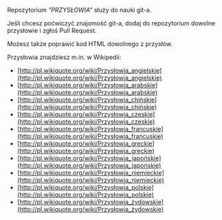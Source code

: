 Repozytorium _"PRZYSŁOWIA"_ służy do nauki git-a.

Jeśli chcesz poćwiczyć znajomość git-a,
dodaj do repozytorium dowolne przysłowie i zgłoś Pull Request.

Możesz także poprawić kod HTML dowolnego z przysłów.

Przysłowia znajdziesz m.in. w Wikipedii:

* [http://pl.wikiquote.org/wiki/Przysłowia_angielskie](http://pl.wikiquote.org/wiki/Przysłowia_angielskie)
* [http://pl.wikiquote.org/wiki/Przysłowia_arabskie](http://pl.wikiquote.org/wiki/Przysłowia_arabskie)
* [http://pl.wikiquote.org/wiki/Przysłowia_chińskie](http://pl.wikiquote.org/wiki/Przysłowia_chińskie)
* [http://pl.wikiquote.org/wiki/Przysłowia_czeskie](http://pl.wikiquote.org/wiki/Przysłowia_czeskie)
* [http://pl.wikiquote.org/wiki/Przysłowia_francuskie](http://pl.wikiquote.org/wiki/Przysłowia_francuskie)
* [http://pl.wikiquote.org/wiki/Przysłowia_greckie](http://pl.wikiquote.org/wiki/Przysłowia_greckie)
* [http://pl.wikiquote.org/wiki/Przysłowia_japońskie](http://pl.wikiquote.org/wiki/Przysłowia_japońskie)
* [http://pl.wikiquote.org/wiki/Przysłowia_niemieckie](http://pl.wikiquote.org/wiki/Przysłowia_niemieckie)
* [http://pl.wikiquote.org/wiki/Przysłowia_polskie](http://pl.wikiquote.org/wiki/Przysłowia_polskie)
* [http://pl.wikiquote.org/wiki/Przysłowia_żydowskie](http://pl.wikiquote.org/wiki/Przysłowia_żydowskie)
